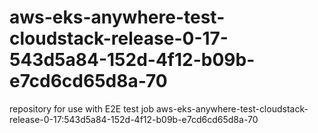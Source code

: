 # aws-eks-anywhere-test-cloudstack-release-0-17-543d5a84-152d-4f12-b09b-e7cd6cd65d8a-70
repository for use with E2E test job aws-eks-anywhere-test-cloudstack-release-0-17:543d5a84-152d-4f12-b09b-e7cd6cd65d8a-70
